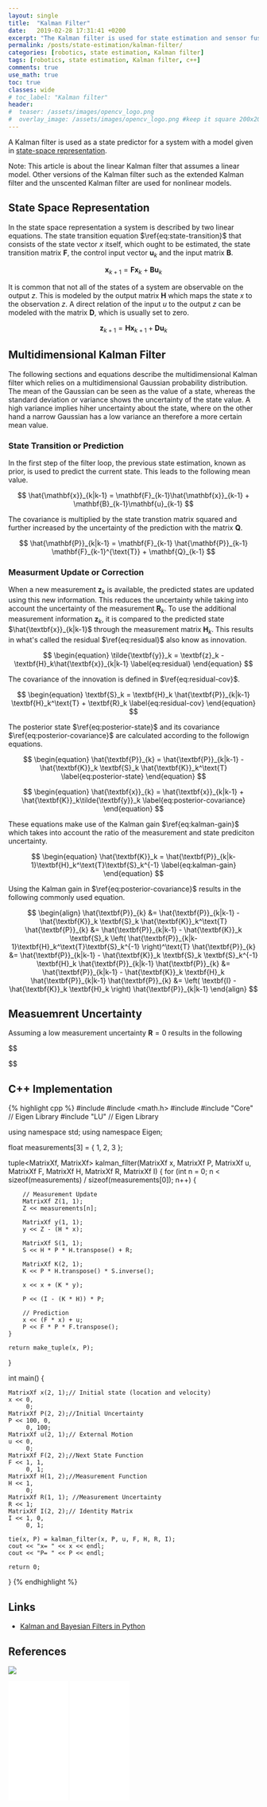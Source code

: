 ```yaml
---
layout: single
title:  "Kalman Filter"
date:   2019-02-28 17:31:41 +0200
excerpt: "The Kalman filter is used for state estimation and sensor fustion. This post explains it."
permalink: /posts/state-estimation/kalman-filter/
categories: [robotics, state estimation, Kalman filter]
tags: [robotics, state estimation, Kalman filter, c++]
comments: true
use_math: true
toc: true
classes: wide
# toc_label: "Kalman filter"
header:
#  teaser: /assets/images/opencv_logo.png
#  overlay_image: /assets/images/opencv_logo.png #keep it square 200x200 px is good
---
```



A Kalman filter is used as a state predictor for a system with a model given in [state-space representation](https://en.wikipedia.org/wiki/State-space_representation).

Note: This article is about the linear Kalman filter that assumes a linear model. Other versions of the Kalman filter such as 
the extended Kalman filter and the unscented Kalman filter are used for nonlinear models. 

## State Space Representation

In the state space representation a system is described by two linear equations. 
The state transition equation $\ref{eq:state-transition}$ that consists of the state vector $x$ itself, which ought to be estimated, the state transition matrix $\mathbf{F}$,
the control input vector $\mathbf{u}_{k}$ and the input matrix $\mathbf{B}$.

$$
\begin{equation}
\mathbf{x}_{k+1} = \mathbf{F} \mathbf{x}_{k} + \mathbf{B} \mathbf{u}_{k} 
\label{eq:state-transition}
\end{equation}
$$

It is common that not all of the states of a system are observable on the output $z$. This is modeled by the output matrix $\mathbf{H}$ which maps the state $x$ to the observation $z$. 
A direct relation of the input $u$ to the output $z$ can be modeled with the matrix $\mathbf{D}$, which is usually set to zero. 

$$
\begin{equation}
\mathbf{z}_{k+1} = \mathbf{H} \mathbf{x}_{k+1} + \mathbf{D} \mathbf{u}_{k} 
\label{eq:measurement-equation}
\end{equation}
$$

## Multidimensional Kalman Filter

The following sections and equations describe the multidimensional Kalman filter which relies on a multidimensional Gaussian probability distribution.
The mean of the Gaussian can be seen as the value of a state, whereas the standard deviation or variance shows the uncertainty of the state value. 
A high variance implies hiher uncertainty about the state, where on the other hand a narrow Gaussian has a low variance an therefore a more certain mean value. 

### State Transition or Prediction

In the first step of the filter loop, the previous state estimation, known as prior, is used to predict the current state. This leads to the following mean value.

$$
\hat{\mathbf{x}}_{k|k-1} = \mathbf{F}_{k-1}\hat{\mathbf{x}}_{k-1} + \mathbf{B}_{k-1}\mathbf{u}_{k-1}
$$

The covariance is multiplied by the state transtion matrix squared and further increased by the uncertainty of the prediction with the matrix $\mathbf{Q}$.

$$
\hat{\mathbf{P}}_{k|k-1} =  \mathbf{F}_{k-1} \hat{\mathbf{P}}_{k-1} \mathbf{F}_{k-1}^{\text{T}} + \mathbf{Q}_{k-1}
$$

### Measurment Update or Correction

When a new measurement $\mathbf{z}_{k}$ is available, the predicted states are updated using this new information. This reduces the uncertainty while taking into account the uncertainty of the measurement $\mathbf{R}_k$.
To use the additional measurement information $\mathbf{z}_{k}$, it is compared to the predicted state $\hat{\textbf{x}}_{k|k-1}$ through the measurement matrix $\textbf{H}_k$. This results in what's called the residual $\ref{eq:residual}$ also know as innovation.

$$
\begin{equation}
\tilde{\textbf{y}}_k = \textbf{z}_k - \textbf{H}_k\hat{\textbf{x}}_{k|k-1}
\label{eq:residual}
\end{equation}
$$

The covariance of the innovation is defined in $\ref{eq:residual-cov}$.

$$
\begin{equation}
\textbf{S}_k = \textbf{H}_k \hat{\textbf{P}}_{k|k-1} \textbf{H}_k^\text{T} + \textbf{R}_k
\label{eq:residual-cov}
\end{equation}
$$


The posterior state $\ref{eq:posterior-state}$ and its covariance $\ref{eq:posterior-covariance}$ are calculated according to the followign equations.

$$
\begin{equation}
\hat{\textbf{P}}_{k} = \hat{\textbf{P}}_{k|k-1} - \hat{\textbf{K}}_k \textbf{S}_k \hat{\textbf{K}}_k^\text{T}
\label{eq:posterior-state}
\end{equation}
$$

$$
\begin{equation}
\hat{\textbf{x}}_{k} = \hat{\textbf{x}}_{k|k-1} + \hat{\textbf{K}}_k\tilde{\textbf{y}}_k
\label{eq:posterior-covariance}
\end{equation}
$$

These equations make use of the Kalman gain $\ref{eq:kalman-gain}$ which takes into account the ratio of the measurement and state prediciton uncertainty. 

$$
\begin{equation}
\hat{\textbf{K}}_k = \hat{\textbf{P}}_{k|k-1}\textbf{H}_k^\text{T}\textbf{S}_k^{-1}
\label{eq:kalman-gain}
\end{equation}
$$

Using the Kalman gain in $\ref{eq:posterior-covariance}$ results in the following commonly used equation.

$$
\begin{align}
\hat{\textbf{P}}_{k} &= \hat{\textbf{P}}_{k|k-1} - \hat{\textbf{K}}_k \textbf{S}_k \hat{\textbf{K}}_k^\text{T}
\hat{\textbf{P}}_{k} &= \hat{\textbf{P}}_{k|k-1} - \hat{\textbf{K}}_k \textbf{S}_k \left( \hat{\textbf{P}}_{k|k-1}\textbf{H}_k^\text{T}\textbf{S}_k^{-1} \right)^\text{T}
\hat{\textbf{P}}_{k} &= \hat{\textbf{P}}_{k|k-1} - \hat{\textbf{K}}_k \textbf{S}_k \textbf{S}_k^{-1} \textbf{H}_k \hat{\textbf{P}}_{k|k-1} 
\hat{\textbf{P}}_{k} &= \hat{\textbf{P}}_{k|k-1} - \hat{\textbf{K}}_k \textbf{H}_k \hat{\textbf{P}}_{k|k-1} 
\hat{\textbf{P}}_{k} &= \left( \textbf{I} - \hat{\textbf{K}}_k \textbf{H}_k \right) \hat{\textbf{P}}_{k|k-1}
\end{align}
$$

## Measuemrent Uncertainty

Assuming a low measurement uncertainty $\textbf{R} = 0$ results in the following

$$

$$

## C++ Implementation

{% highlight cpp %}
#include <iostream>
#include <math.h>
#include <tuple>
#include "Core" // Eigen Library
#include "LU"   // Eigen Library

using namespace std;
using namespace Eigen;

float measurements[3] = { 1, 2, 3 };

tuple<MatrixXf, MatrixXf> kalman_filter(MatrixXf x, MatrixXf P, MatrixXf u, MatrixXf F, MatrixXf H, MatrixXf R, MatrixXf I)
{
    for (int n = 0; n < sizeof(measurements) / sizeof(measurements[0]); n++) {

        // Measurement Update
        MatrixXf Z(1, 1);
        Z << measurements[n];

        MatrixXf y(1, 1);
        y << Z - (H * x);

        MatrixXf S(1, 1);
        S << H * P * H.transpose() + R;

        MatrixXf K(2, 1);
        K << P * H.transpose() * S.inverse();

        x << x + (K * y);

        P << (I - (K * H)) * P;

        // Prediction
        x << (F * x) + u;
        P << F * P * F.transpose();
    }

    return make_tuple(x, P);
}

int main()
{

    MatrixXf x(2, 1);// Initial state (location and velocity) 
    x << 0,
    	 0; 
    MatrixXf P(2, 2);//Initial Uncertainty
    P << 100, 0, 
    	 0, 100; 
    MatrixXf u(2, 1);// External Motion
    u << 0,
    	 0; 
    MatrixXf F(2, 2);//Next State Function
    F << 1, 1,
    	 0, 1; 
    MatrixXf H(1, 2);//Measurement Function
    H << 1,
    	 0; 
    MatrixXf R(1, 1); //Measurement Uncertainty
    R << 1;
    MatrixXf I(2, 2);// Identity Matrix
    I << 1, 0,
    	 0, 1; 

    tie(x, P) = kalman_filter(x, P, u, F, H, R, I);
    cout << "x= " << x << endl;
    cout << "P= " << P << endl;

    return 0;
}
{% endhighlight %}


## Links

* [Kalman and Bayesian Filters in Python](https://github.com/rlabbe/Kalman-and-Bayesian-Filters-in-Python)

## References

<a href="https://www.amazon.de/Applied-Optimal-Estimation-Mit-Press/dp/0262570483/ref=as_li_ss_il?s=books-intl-de&ie=UTF8&qid=1551390892&sr=1-1&keywords=optimal+estimation&linkCode=li2&tag=fjp-21&linkId=85bcdf63f00d2b9b918d322eb6079771&language=de_DE" target="_blank"><img border="0" src="//ws-eu.amazon-adsystem.com/widgets/q?_encoding=UTF8&ASIN=0262570483&Format=_SL160_&ID=AsinImage&MarketPlace=DE&ServiceVersion=20070822&WS=1&tag=fjp-21&language=de_DE" ></a><img src="https://ir-de.amazon-adsystem.com/e/ir?t=fjp-21&language=de_DE&l=li2&o=3&a=0262570483" width="1" height="1" border="0" alt="" style="border:none !important; margin:0px !important;" />


<iframe style="width:120px;height:240px;" marginwidth="0" marginheight="0" scrolling="no" frameborder="0" src="//ws-eu.amazon-adsystem.com/widgets/q?ServiceVersion=20070822&OneJS=1&Operation=GetAdHtml&MarketPlace=DE&source=ss&ref=as_ss_li_til&ad_type=product_link&tracking_id=fjp-21&language=de_DE&marketplace=amazon&region=DE&placement=0262570483&asins=0262570483&linkId=f6134dc24565979ab7b5a80cba23af7b&show_border=false&link_opens_in_new_window=true"></iframe>

<iframe style="width:120px;height:240px;" marginwidth="0" marginheight="0" scrolling="no" frameborder="0" src="//ws-eu.amazon-adsystem.com/widgets/q?ServiceVersion=20070822&OneJS=1&Operation=GetAdHtml&MarketPlace=DE&source=ss&ref=as_ss_li_til&ad_type=product_link&tracking_id=fjp-21&language=de_DE&marketplace=amazon&region=DE&placement=0262201623&asins=0262201623&linkId=e738b3cecd35ba2b6218aa0fe788a77e&show_border=true&link_opens_in_new_window=true"></iframe>
